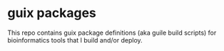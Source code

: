 # guix packages

This repo contains guix package definitions (aka guile build scripts) for bioinformatics tools that I build and/or deploy.
